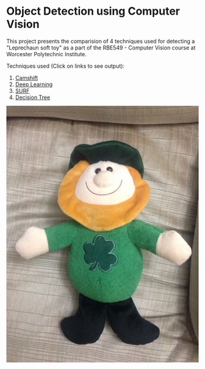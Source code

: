 # Object Detection using Computer Vision

This project presents the comparision of 4 techniques used for detecting a "Leprechaun soft toy" as a part of the RBE549 - Computer Vision course at Worcester Polytechnic Institute.

Techniques used (Click on links to see output):
1. [Camshift](https://www.youtube.com/watch?v=ShA90ZUXFek)
2. [Deep Learning](https://www.youtube.com/watch?v=j8bCpXLVhb8)
3. [SURF](https://www.youtube.com/watch?v=zebMgEiJ3jI)
4. [Decision Tree](https://github.com/akshatbjain/Object-Detection-using-Computer-Vision/blob/master/Decision%20Tree%20approach/Output/Screenshot%20from%202016-12-12%2010-47-40.png)

![Leprechaun Soft Toy](https://github.com/akshatbjain/ComputerVisionProject/blob/master/Decision%20Tree%20approach/Test%20images/w1.jpg)

